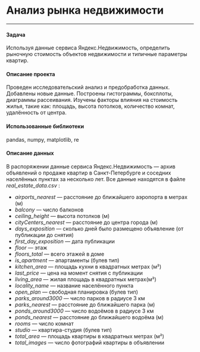 # Анализ рынка недвижимости
---
#### Задача
Используя данные сервиса Яндекс.Недвижимость, определить рыночную стоимость объектов недвижимости и типичные параметры квартир.
#### Описание проекта
Проведен исследовательский анализ и предобработка данных.
Добавлены новые данные. Построены гистограммы, боксплоты, диаграммы рассеивания.
Изучены факторы влияния на стоимость жилья, такие как: площадь, высота потолков, количество комнат, удалённость от центра.
#### Использованные библиотеки
pandas, numpy, matplotlib, re
#### Описание данных
В распоряжении данные сервиса Яндекс.Недвижимость — архив объявлений о продаже квартир в Санкт-Петербурге и соседних населённых пунктах за несколько лет. 
Все данные находятся в файле *real_estate_data.csv* : 

+ *airports_nearest* — расстояние до ближайшего аэропорта в метрах (м)
+ *balcony* — число балконов
+ *ceiling_height* — высота потолков (м)
+ *cityCenters_nearest* — расстояние до центра города (м)
+ *days_exposition* — сколько дней было размещено объявление (от публикации до снятия)
+ *first_day_exposition* — дата публикации
+ *floor* — этаж
+ *floors_total* — всего этажей в доме
+ *is_apartment* — апартаменты (булев тип)
+ *kitchen_area* — площадь кухни в квадратных метрах (м²)
+ *last_price* — цена на момент снятия с публикации
+ *living_area* — жилая площадь в квадратных метрах(м²)
+ *locality_name* — название населённого пункта
+ *open_plan* — свободная планировка (булев тип)
+ *parks_around3000* — число парков в радиусе 3 км
+ *parks_nearest* — расстояние до ближайшего парка (м)
+ *ponds_around3000* — число водоёмов в радиусе 3 км
+ *ponds_nearest* — расстояние до ближайшего водоёма (м)
+ *rooms* — число комнат
+ *studio* — квартира-студия (булев тип)
+ *total_area* — площадь квартиры в квадратных метрах (м²)
+ *total_images* — число фотографий квартиры в объявлении
